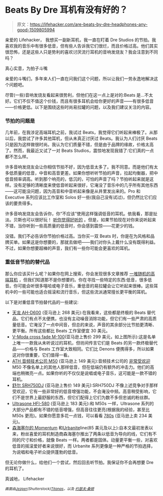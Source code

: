 # Beats By Dre 耳机有没有好的？

> 原文：<https://lifehacker.com/are-beats-by-dre-headphones-any-good-1509805994>

亲爱的 Lifehacker，
我想买一副新耳机，我一直在盯着 Dre Studios 的节拍。我喜欢我的音乐中有很多低音，但有些人告诉我它们很烂，而且价格过高。他们其实很恐怖，还是这些人只是势利的喜欢讨厌流行耳机的音响发烧友？我会注意到不同吗？



真心实意，为拍子斗嘴

亲爱的斗嘴们，多年来人们一直在问我们这个问题，所以让我们一劳永逸地解决这个问题吧。

尽管(一些)音响发烧友看起来很势利，但他们在这一点上是对的:Beats 是...不太好。它们不仅不值这个价钱，而且有很多耳机会给你更好的声音——有很多低音——价格更低。以下是围绕这些时尚易拉罐的问题，以及我们建议关注的内容。

### 节拍的问题是

几年前，在我涉足高端耳机之前，我试过 Beats，我觉得它们听起来棒极了。从那以后，我尝试了许多其他耳机，但从未真正讨厌过 Beats。我认为人们讨厌 Beats 只是因为这样做很时尚。我认为它们质量不错，但是由于品牌的缘故，价格太高了。然而，我最近又试了一对 Beats Studios，震惊地发现我错了:它们真的一点都不怎么样。

许多音响发烧友会让你相信节拍不好，因为低音太多了。我不同意。而是他们有太多低质量的低音，中音和高音更差。如果你想听听节拍的声音，拉起均衡器，把中低音频率调高。听到那个响亮的，低沉的，可怕的声音了吗？节拍听起来就是这样。没有足够的清晰度来使低音听起来很好，它淹没了音乐中的几乎所有其他东西——这可能没问题，因为高音和中音听起来像是从井里发出来的。Pro 和 Executive 系列应该比工作室和 Solos 好一些(我自己没有试过)，但仍然比它们应该的要贵得多。

许多音响发烧友会告诉你，你“不应该”使用这样强调低音的耳机。依我看，那是扯淡。贝斯也可以很好玩！ [听你觉得好听的](https://gizmodo.com/why-people-love-beats-by-dre-headphones-5877962) 。但是，如果节拍现在对你来说听起来不错，当你听到一些高质量的低音时，你会感到震惊——花更少的钱。

没错。我们不必告诉你节拍价格过高。当你买一双 Beats 时，你是在为风格和品牌买单。如果这是你想要的，那就去做吧——我们对你头上戴什么没有既得利益。不过，如果你想要超棒的声音，我们有一些你可能会更喜欢的耳机。

### 重低音节拍的替代品

那么你应该买什么呢？如果你在网上搜索，你会发现很多文章推荐 [一堆随机的高端耳机](https://lifehacker.com/five-best-headphones-5949489) ，但我们知道那不是你想要的。你在寻找一些特定的东西:低音，很多低音。你可能会听很多嘻哈或电子音乐，重低音的易拉罐会让它听起来很棒。这些耳机中的一些可能也适合摇滚和流行音乐，但这些流派通常擅长更平衡的耳机。

以下是对重低音节拍替代品的一些建议:

*   [天龙 AH-D600](http://www.amazon.com/gp/product/B00858I4F2?asc_campaign=InlineText&asc_refurl=https://lifehacker.com/are-beats-by-dre-headphones-any-good-1509805994&asc_source=&tag=kinjalifehackerlink-20) (亚马逊上 268 美元):在我看来，这些都是终极的 Beats 替代品。它们有点不太便携，也没有主动噪音消除功能，但它们有一些严肃的高质量低音。它淹没了一点中间音，但总的来说，声音的其余部分比节拍更清晰、更平衡。所有这些都比 Beats 工作室便宜 30 美元。
*   [V-Moda cross fade M-100](http://www.amazon.com/V-MODA-Crossfade-Over-Ear-Noise-Isolating-Headphone/dp/B00A39PPDK?asc_campaign=InlineText&asc_refurl=https://lifehacker.com/are-beats-by-dre-headphones-any-good-1509805994&asc_source=&tag=kinjalifehackerlink-20)(亚马逊上售价 299 美元，如上图所示):这是名单上唯一一款我从未听说过的耳机，但坊间传言它们是 Beats 的另一款终极替代品——价格与 Beats 工作室大致相同。它们比 Denons 便携得多，所以如果这对你很重要，它们值得一看。
*   [ATH 音频技术公司 M50](http://www.amazon.com/Audio-Technica-ATH-M50-Professional-Monitor-Headphones/dp/B000ULAP4U?asc_campaign=InlineText&asc_refurl=https://lifehacker.com/are-beats-by-dre-headphones-any-good-1509805994&asc_source=&tag=kinjalifehackerlink-20) (亚马逊上 149 美元):音频技术公司的 [非常受欢迎](https://lifehacker.com/five-best-headphones-5949489)M50 不像名单上的其他人那样低音，但在低端仍有额外的冲击力。他们的高端也稍微亮一点。如果你听的不仅仅是说唱或电子音乐，这可能是一款不错的耳机。
*   [舒尔 SRH750DJ](http://www.amazon.com/Shure-SRH750DJ-Professional-Quality-Headphones/dp/B002PAQYK8?asc_campaign=InlineText&asc_refurl=https://lifehacker.com/are-beats-by-dre-headphones-any-good-1509805994&asc_source=&tag=kinjalifehackerlink-20) (亚马逊上售价 149 美元):SRH750DJ 不像上述竞争对手那样受欢迎，它有一些非常好的低音增强功能，不会淹没中频。高音稍受影响，它们不是世界上最舒服的东西，但它们配得上它们为数不多但忠诚的粉丝群。
*   [Ultrasone HFI-580](http://www.amazon.com/Ultrasone-HFI-580-Surround-Professional-Headphones/dp/B00101UHS8?asc_campaign=InlineText&asc_refurl=https://lifehacker.com/are-beats-by-dre-headphones-any-good-1509805994&asc_source=&tag=kinjalifehackerlink-20) (亚马逊上 183 美元):和 M50s 一样，Ultrasone 系列的大部分产品都有不错的低音增强，但高音往往更亮(根据我的经验，甚至比 M50s 更亮)。如果你愿意多花一点钱，可以看看 [780s](http://www.amazon.com/Ultrasone-HFI-780-Surround-Professional-Headphones/dp/B00101XVH2?asc_campaign=InlineText&asc_refurl=https://lifehacker.com/are-beats-by-dre-headphones-any-good-1509805994&asc_source=&tag=kinjalifehackerlink-20) (亚马逊上卖 234 美元)。
*   [森海塞尔的 Momentum](https://www.amazon.com/dp/B00AZZNXOK?asc_campaign=InlineText&asc_refurl=https://lifehacker.com/are-beats-by-dre-headphones-any-good-1509805994&asc_source=&linkCode=ogi&psc=1&smid=A322E2P3FQUW0L&tag=kinjalifehackerlink-20&th=1) 和[Urbanite](http://smile.amazon.com/Sennheiser-Urbanite-XL-Over-Ear-Headphones/dp/B00M3NZKA2?asc_campaign=InlineText&asc_refurl=https://lifehacker.com/are-beats-by-dre-headphones-any-good-1509805994&asc_source=&tag=kinjalifehackerlink-20)line(85 美元及以上):自本文最初发表以来，粉丝喜爱的耳机制造商森海塞尔推出了两条以低音为导向的线，它们有不同的尺寸和价格，就像 Beats 一样。两者都是固体。动量更平衡一些，对喜欢低音的摇滚爱好者来说很好，而 Urbanite 系列更像是一种严格的节拍选择，为说唱和电子听众提供蓬勃的低音。

但无论你做什么，给他们一个尝试，然后回去听节拍。我保证你不会再想要 Dre 的耳机了。

真诚地，
Lifehacker

*<small>画面由</small>*[*<small>Jezper</small>*](http://www.shutterstock.com/pic.mhtml?id=110464688&src=id)*<small>(Shutterstock)</small>*[*<small>Titanas</small>*](http://www.flickr.com/photos/titanas/5246996650/)*<small>，以及</small>* [*<small>约瑟夫·桑顿</small>*](http://www.flickr.com/photos/jtjdt/4817193738/)